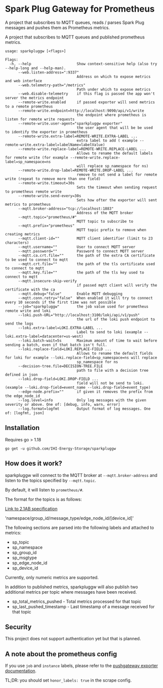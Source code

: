 # Spark Plug Gateway for Prometheus

A project that subscribes to MQTT queues, reads / parses Spark Plug messages and pushes them as Prometheus metrics.

A project that subscribes to MQTT queues and published prometheus metrics.

```
usage: sparkpluggw [<flags>]

Flags:
  -h, --help                     Show context-sensitive help (also try --help-long and --help-man).
      --web.listen-address=":9337"  
                                 Address on which to expose metrics and web interface
      --web.telemetry-path="/metrics"  
                                 Path under which to expose metrics
      --web.disable-telemetry    if this flag is passed the app won't server the metrics endpoint
      --remote-write.enabled     if passed exporter will send metrics to a remote prometheus
      --remote-write.endpoint=http://localhost:9090/api/v1/write  
                                 the endpoint where prometheus is listen for remote write requests
      --remote-write.user-agent="sparkpluggw exporter"  
                                 the user agent that will be be used to identify the exporter in prometheus
      --remote-write.extra-label=REMOTE-WRITE.EXTRA-LABEL ...  
                                 extra label to add ( example --remote-write.extra-label=labelName=labelValue)
      --remote-write.replace-label=REMOTE-WRITE.REPLACE-LABEL ...  
                                 Allows to rename the default labels for remote write (for example --remote-write.replace-label=sp_namespace=ns
                                 will replace sp_namespace for ns)
      --remote-write.drop-label=REMOTE-WRITE.DROP-LABEL ...  
                                 remove to not send a label for remote write (repeat to remove more than one field)
      --remote-write.timeout=30s  
                                 Sets the timeout when sending request to prometheus remote write
      --remote-write.send-every=30s  
                                 Sets how ofter the exporter will sent metrics to prometheus
      --mqtt.broker-address="tcp://localhost:1883"  
                                 Address of the MQTT broker
      --mqtt.topic="prometheus/#"  
                                 MQTT topic to subscribe to
      --mqtt.prefix="prometheus"  
                                 MQTT topic prefix to remove when creating metrics
      --mqtt.client-id=""        MQTT client identifier (limit to 23 characters)
      --mqtt.username=""         User to connect MQTT server
      --mqtt.password=""         Password to connect MQTT server
      --mqtt.ca.crt.file=""      the path of the extra CA certificate to be used to connect to mqtt
      --mqtt.crt.file=""         the path of the tls certificate used to connect to mqtt
      --mqtt.key.file=""         the path of the tls key used to connect to mqtt
      --mqtt.insecure-skip-verify  
                                 if passed mqtt client will verify the certificate with the ca
      --mqtt.debug="false"       Enable MQTT debugging
      --mqtt.conn.retry="false"  When enabled it will try to connect every 10 seconds if the first time was not possible
      --job="sparkpluggw"        the job value used for prometheus remote write and loki
      --loki.push-URL="http://localhost:3100/loki/api/v1/push"  
                                 the url of the loki push endpoint to send the logs
      --loki.extra-label=LOKI.EXTRA-LABEL ...  
                                 Label to send to loki (example --loki.extra-label=datacenter=us-west)
      --loki.batch-wait=5s       Maximum amount of time to wait before sending a batch, even if that batch isn't full.
      --loki.replace-field=LOKI.REPLACE-FIELD ...  
                                 Allows to rename the default fields for loki for example --loki.replace-field=sp_namespace=ns will replace
                                 sp_namespace for ns
      --decision-tree.file=DECISION-TREE.FILE  
                                 path to file with a decision tree defined in json
      --loki.drop-field=LOKI.DROP-FIELD ...  
                                 field will not be send to loki. (example --loki.drop-field=event_name --loki.drop-field=event_type)
      --edge-node.prefix=""      if given it removes the prefix from the edge_node_id
      --log.level=info           Only log messages with the given severity or above. One of: [debug, info, warn, error]
      --log.format=logfmt        Output format of log messages. One of: [logfmt, json]
```

## Installation

Requires go > 1.18

```
go get -u github.com/IHI-Energy-Storage/sparkpluggw
```

## How does it work?

sparkpluggw will connect to the MQTT broker at `--mqtt.broker-address` and
listen to the topics specified by `--mqtt.topic`.

By default, it will listen to `prometheus/#`.

The format for the topics is as follows:

[Link to 2.1AB specification](https://s3.amazonaws.com/cirrus-link-com/Sparkplug+Topic+Namespace+and+State+ManagementV2.1+Apendix++Payload+B+format.pdf)

'namespace/group_id/message_type/edge_node_id/[device_id]'

The following sections are parsed into the following labels and attached to metrics:

- sp_topic
- sp_namespace
- sp_group_id
- sp_msgtype
- sp_edge_node_id
- sp_device_id

Currently, only numeric metrics are supported.

In addition to published metrics, sparkpluggw will also publish two additional metrics per topic where messages have been received.

- sp_total_metrics_pushed  - Total metrics processed for that topic
- sp_last_pushed_timestamp - Last timestamp of a message received for that topic

## Security

This project does not support authentication yet but that is planned.

## A note about the prometheus config

If you use `job` and `instance` labels, please refer to the [pushgateway
exporter
documentation](https://github.com/prometheus/pushgateway#about-the-job-and-instance-labels).

TL;DR: you should set `honor_labels: true` in the scrape config.
